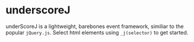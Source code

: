 # underscoreJ

underScoreJ is a lightweight, barebones event framework, similiar to the popular `jQuery.js`.  Select html elements using `_j(selector)` to get started.

